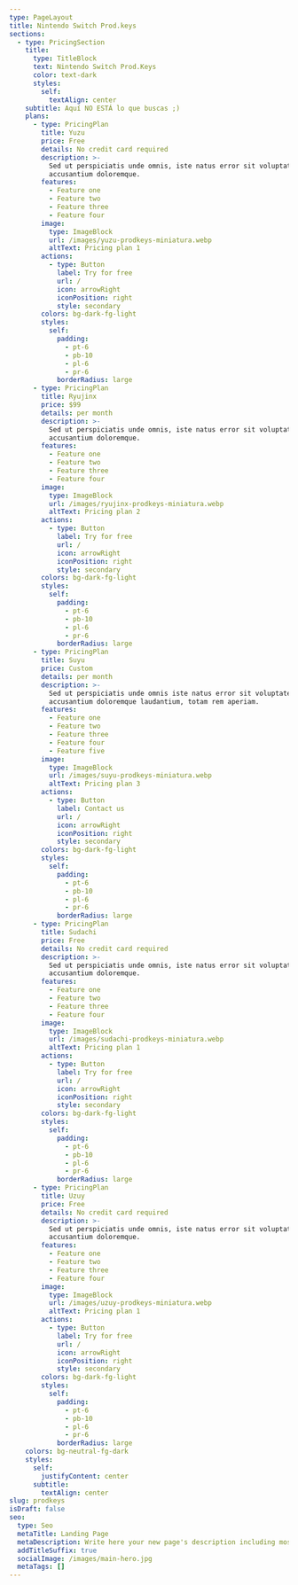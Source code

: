 ```yaml
---
type: PageLayout
title: Nintendo Switch Prod.keys
sections:
  - type: PricingSection
    title:
      type: TitleBlock
      text: Nintendo Switch Prod.Keys
      color: text-dark
      styles:
        self:
          textAlign: center
    subtitle: Aquí NO ESTÁ lo que buscas ;)
    plans:
      - type: PricingPlan
        title: Yuzu
        price: Free
        details: No credit card required
        description: >-
          Sed ut perspiciatis unde omnis, iste natus error sit voluptatem
          accusantium doloremque.
        features:
          - Feature one
          - Feature two
          - Feature three
          - Feature four
        image:
          type: ImageBlock
          url: /images/yuzu-prodkeys-miniatura.webp
          altText: Pricing plan 1
        actions:
          - type: Button
            label: Try for free
            url: /
            icon: arrowRight
            iconPosition: right
            style: secondary
        colors: bg-dark-fg-light
        styles:
          self:
            padding:
              - pt-6
              - pb-10
              - pl-6
              - pr-6
            borderRadius: large
      - type: PricingPlan
        title: Ryujinx
        price: $99
        details: per month
        description: >-
          Sed ut perspiciatis unde omnis, iste natus error sit voluptatem
          accusantium doloremque.
        features:
          - Feature one
          - Feature two
          - Feature three
          - Feature four
        image:
          type: ImageBlock
          url: /images/ryujinx-prodkeys-miniatura.webp
          altText: Pricing plan 2
        actions:
          - type: Button
            label: Try for free
            url: /
            icon: arrowRight
            iconPosition: right
            style: secondary
        colors: bg-dark-fg-light
        styles:
          self:
            padding:
              - pt-6
              - pb-10
              - pl-6
              - pr-6
            borderRadius: large
      - type: PricingPlan
        title: Suyu
        price: Custom
        details: per month
        description: >-
          Sed ut perspiciatis unde omnis iste natus error sit voluptatem
          accusantium doloremque laudantium, totam rem aperiam.
        features:
          - Feature one
          - Feature two
          - Feature three
          - Feature four
          - Feature five
        image:
          type: ImageBlock
          url: /images/suyu-prodkeys-miniatura.webp
          altText: Pricing plan 3
        actions:
          - type: Button
            label: Contact us
            url: /
            icon: arrowRight
            iconPosition: right
            style: secondary
        colors: bg-dark-fg-light
        styles:
          self:
            padding:
              - pt-6
              - pb-10
              - pl-6
              - pr-6
            borderRadius: large
      - type: PricingPlan
        title: Sudachi
        price: Free
        details: No credit card required
        description: >-
          Sed ut perspiciatis unde omnis, iste natus error sit voluptatem
          accusantium doloremque.
        features:
          - Feature one
          - Feature two
          - Feature three
          - Feature four
        image:
          type: ImageBlock
          url: /images/sudachi-prodkeys-miniatura.webp
          altText: Pricing plan 1
        actions:
          - type: Button
            label: Try for free
            url: /
            icon: arrowRight
            iconPosition: right
            style: secondary
        colors: bg-dark-fg-light
        styles:
          self:
            padding:
              - pt-6
              - pb-10
              - pl-6
              - pr-6
            borderRadius: large
      - type: PricingPlan
        title: Uzuy
        price: Free
        details: No credit card required
        description: >-
          Sed ut perspiciatis unde omnis, iste natus error sit voluptatem
          accusantium doloremque.
        features:
          - Feature one
          - Feature two
          - Feature three
          - Feature four
        image:
          type: ImageBlock
          url: /images/uzuy-prodkeys-miniatura.webp
          altText: Pricing plan 1
        actions:
          - type: Button
            label: Try for free
            url: /
            icon: arrowRight
            iconPosition: right
            style: secondary
        colors: bg-dark-fg-light
        styles:
          self:
            padding:
              - pt-6
              - pb-10
              - pl-6
              - pr-6
            borderRadius: large
    colors: bg-neutral-fg-dark
    styles:
      self:
        justifyContent: center
      subtitle:
        textAlign: center
slug: prodkeys
isDraft: false
seo:
  type: Seo
  metaTitle: Landing Page
  metaDescription: Write here your new page's description including most relevant keywords.
  addTitleSuffix: true
  socialImage: /images/main-hero.jpg
  metaTags: []
---
```


